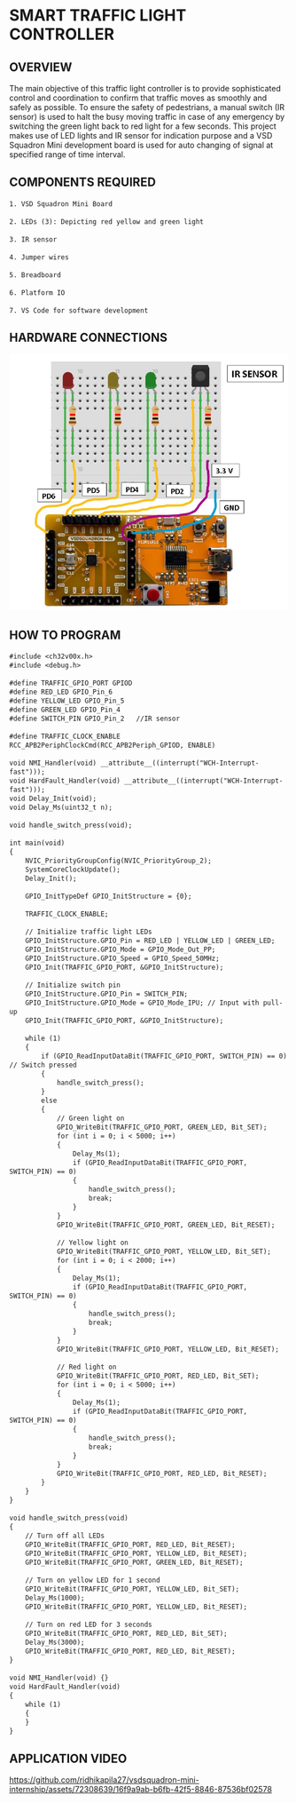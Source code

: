 # SMART TRAFFIC LIGHT CONTROLLER 
## OVERVIEW
The main objective of this traffic light controller is to provide sophisticated control and coordination to confirm that traffic moves as smoothly and safely as possible. To ensure the safety of pedestrians, a manual switch (IR sensor) is used to halt the busy moving traffic in case of any emergency by switching the green light back to red light for a few seconds. This project makes use of LED lights and IR sensor for indication purpose and a VSD Squadron Mini development board is used for auto changing of signal at specified range of time interval. 

## COMPONENTS REQUIRED
   ```
   1. VSD Squadron Mini Board

   2. LEDs (3): Depicting red yellow and green light

   3. IR sensor

   4. Jumper wires

   5. Breadboard

   6. Platform IO

   7. VS Code for software development
   ```

## HARDWARE CONNECTIONS

  <img src= "https://github.com/ridhikapila27/vsdsquadron-mini-internship/blob/main/TASK6/TRAFFIC.JPG?raw=true"/>
      
## HOW TO PROGRAM
```
#include <ch32v00x.h>
#include <debug.h>

#define TRAFFIC_GPIO_PORT GPIOD
#define RED_LED GPIO_Pin_6
#define YELLOW_LED GPIO_Pin_5
#define GREEN_LED GPIO_Pin_4
#define SWITCH_PIN GPIO_Pin_2   //IR sensor

#define TRAFFIC_CLOCK_ENABLE RCC_APB2PeriphClockCmd(RCC_APB2Periph_GPIOD, ENABLE)

void NMI_Handler(void) __attribute__((interrupt("WCH-Interrupt-fast")));
void HardFault_Handler(void) __attribute__((interrupt("WCH-Interrupt-fast")));
void Delay_Init(void);
void Delay_Ms(uint32_t n);

void handle_switch_press(void);

int main(void)
{
    NVIC_PriorityGroupConfig(NVIC_PriorityGroup_2);
    SystemCoreClockUpdate();
    Delay_Init();

    GPIO_InitTypeDef GPIO_InitStructure = {0};

    TRAFFIC_CLOCK_ENABLE;

    // Initialize traffic light LEDs
    GPIO_InitStructure.GPIO_Pin = RED_LED | YELLOW_LED | GREEN_LED;
    GPIO_InitStructure.GPIO_Mode = GPIO_Mode_Out_PP;
    GPIO_InitStructure.GPIO_Speed = GPIO_Speed_50MHz;
    GPIO_Init(TRAFFIC_GPIO_PORT, &GPIO_InitStructure);

    // Initialize switch pin
    GPIO_InitStructure.GPIO_Pin = SWITCH_PIN;
    GPIO_InitStructure.GPIO_Mode = GPIO_Mode_IPU; // Input with pull-up
    GPIO_Init(TRAFFIC_GPIO_PORT, &GPIO_InitStructure);

    while (1)
    {
        if (GPIO_ReadInputDataBit(TRAFFIC_GPIO_PORT, SWITCH_PIN) == 0) // Switch pressed
        {
            handle_switch_press();
        }
        else
        {
            // Green light on
            GPIO_WriteBit(TRAFFIC_GPIO_PORT, GREEN_LED, Bit_SET);
            for (int i = 0; i < 5000; i++)
            {
                Delay_Ms(1);
                if (GPIO_ReadInputDataBit(TRAFFIC_GPIO_PORT, SWITCH_PIN) == 0) 
                {
                    handle_switch_press();
                    break;
                }
            }
            GPIO_WriteBit(TRAFFIC_GPIO_PORT, GREEN_LED, Bit_RESET);

            // Yellow light on
            GPIO_WriteBit(TRAFFIC_GPIO_PORT, YELLOW_LED, Bit_SET);
            for (int i = 0; i < 2000; i++)
            {
                Delay_Ms(1);
                if (GPIO_ReadInputDataBit(TRAFFIC_GPIO_PORT, SWITCH_PIN) == 0) 
                {
                    handle_switch_press();
                    break;
                }
            }
            GPIO_WriteBit(TRAFFIC_GPIO_PORT, YELLOW_LED, Bit_RESET);

            // Red light on
            GPIO_WriteBit(TRAFFIC_GPIO_PORT, RED_LED, Bit_SET);
            for (int i = 0; i < 5000; i++)
            {
                Delay_Ms(1);
                if (GPIO_ReadInputDataBit(TRAFFIC_GPIO_PORT, SWITCH_PIN) == 0) 
                {
                    handle_switch_press();
                    break;
                }
            }
            GPIO_WriteBit(TRAFFIC_GPIO_PORT, RED_LED, Bit_RESET);
        }
    }
}

void handle_switch_press(void)
{
    // Turn off all LEDs
    GPIO_WriteBit(TRAFFIC_GPIO_PORT, RED_LED, Bit_RESET);
    GPIO_WriteBit(TRAFFIC_GPIO_PORT, YELLOW_LED, Bit_RESET);
    GPIO_WriteBit(TRAFFIC_GPIO_PORT, GREEN_LED, Bit_RESET);

    // Turn on yellow LED for 1 second
    GPIO_WriteBit(TRAFFIC_GPIO_PORT, YELLOW_LED, Bit_SET);
    Delay_Ms(1000);
    GPIO_WriteBit(TRAFFIC_GPIO_PORT, YELLOW_LED, Bit_RESET);

    // Turn on red LED for 3 seconds
    GPIO_WriteBit(TRAFFIC_GPIO_PORT, RED_LED, Bit_SET);
    Delay_Ms(3000);
    GPIO_WriteBit(TRAFFIC_GPIO_PORT, RED_LED, Bit_RESET);
}

void NMI_Handler(void) {}
void HardFault_Handler(void)
{
    while (1)
    {
    }
}

```
  
## APPLICATION VIDEO

https://github.com/ridhikapila27/vsdsquadron-mini-internship/assets/72308639/16f9a9ab-b6fb-42f5-8846-87536bf02578






